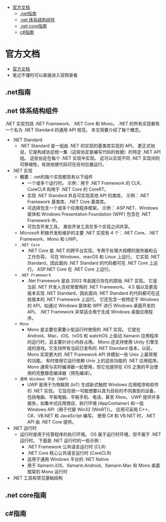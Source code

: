 <!-- TOC -->

- [官方文档](#官方文档)
    - [.net指南](#net指南)
    - [.net 体系结构组件](#net-体系结构组件)
    - [.net core指南](#net-core指南)
    - [c#指南](#c指南)

<!-- /TOC -->

# 官方文档


- [官方文档](https://docs.microsoft.com/zh-cn/)
- 笔记不懂时可以直接进入官网查看

## .net指南

## .net 体系结构组件

.NET 实现包括 .NET Framework、.NET Core 和 Mono。 .NET 的所有实现都有一个名为 .NET Standard 的通用 API 规范。 本文简要介绍了每个概念。
- .NET Standard
    - .NET Standard 是一组由 .NET 的实现的基类库实现的 API。 更正式地说，它是构成协定统一集（这些协定是编写代码的依据）的特定 .NET API 组。 这些协定在每个 .NET 实现中实现。 这可以实现不同 .NET 实现间的可移植性，有效地使代码可在任何位置运行。
- .NET 实现
    - 概要：.net的每个实现都具有以下组件
        - 一个或多个运行时。 示例：用于 .NET Framework 的 CLR、CoreCLR 和用于 .NET Core 的 CoreRT。
        - 实现 .NET Standard 并且可实现其他 API 的类库。 示例：.NET Framework 基类库、.NET Core 基类库。
        - 可选择包含一个或多个应用程序框架。 示例： ASP.NET、Windows 窗体和 Windows Presentation Foundation (WPF) 包含在 .NET Framework 中。
        - 可包含开发工具。 某些开发工具在多个实现之间共享。
    - Microsoft 积极开发和维护的主要 .NET 实现有 4 个：.NET Core、.NET Framework、Mono 和 UWP。
    - `.NET Core`
        - .NET Core 是 .NET 的跨平台实现，专用于处理大规模的服务器和云工作负荷。 可在 Windows、macOS 和 Linux 上运行。 它实现 .NET Standard，因此面向 .NET Standard 的代码都可在 .NET Core 上运行。 ASP.NET Core 在 .NET Core 上运行。
    - `.NET Framework`
        - .Net Framework 是自 2002 年起就已存在的原始 .NET 实现。 它是当前 .NET 开发人员经常使用的 .NET Framework。 4.5 版以及更高版本实现 .NET Standard，因此面向 .NET Standard 的代码都可在这些版本的 .NET Framework 上运行。 它还包含一些特定于 Windows 的 API，如通过 Windows 窗体和 WPF 进行 Windows 桌面开发的 API。 .NET Framework 非常适合用于生成 Windows 桌面应用程序。
    - `Mono`
        - Mono 是主要在需要小型运行时使用的 .NET 实现。 它是在 Android、Mac、iOS、tvOS 和 watchOS 上驱动 Xamarin 应用程序的运行时，且主要针对小内存占用。 Mono 还支持使用 Unity 引擎生成的游戏。它支持所有当前已发布的 .NET Standard 版本。以前，Mono 实现更大的 .NET Framework API 并模拟一些 Unix 上最常用的功能。 有时使用它运行依赖 Unix 上的这些功能的 .NET 应用程序。Mono 通常与实时编译器一起使用，但它也提供在 iOS 之类的平台使用的完整静态编译器（预先编译）。
    - `通用 Windows 平台 (UWP)`
        - UWP 是用于为物联网 (IoT) 生成新式触控 Windows 应用程序和软件的 .NET 实现。 它旨在统一可能想要以其为目标的不同类型的设备，包括电脑、平板电脑、平板手机、电话，甚至 Xbox。 UWP 提供许多服务，如集中式应用商店、执行环境 (AppContainer) 和一组 Windows API（用于代替 Win32 (WinRT)）。 应用可采用 C++、C#、VB.NET 和 JavaScript 编写。 使用 C# 和 VB.NET 时，.NET API 由 .NET Core 提供。
- .NET 运行时
    - 运行时是用于托管程序的执行环境。 OS 属于运行时环境，但不属于 .NET 运行时。 下面是 .NET 运行时的一些示例：
        - .NET Framework 公共语言运行时 (CLR)
        - .NET Core 核心公共语言运行时 (CoreCLR)
        - 适用于通用 Windows 平台的 .NET Native
        - 用于 Xamarin.iOS、Xamarin.Android、Xamarin.Mac 和 Mono 桌面框架的 Mono 运行时
- .NET 工具和常见基础结构

## .net core指南
## c#指南

